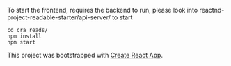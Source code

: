 To start the frontend, requires the backend to run, please look into reactnd-project-readable-starter/api-server/ to start
```
cd cra_reads/
npm install
npm start
```








This project was bootstrapped with [Create React App](https://github.com/facebookincubator/create-react-app).
